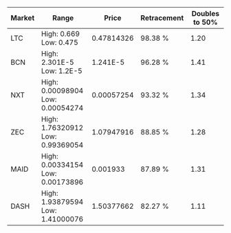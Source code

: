 | Market | Range | Price| Retracement | Doubles to 50% |
| --- | --- | --- | --- | --- |
| LTC | High: 0.669<br />Low: 0.475 | 0.47814326 | 98.38 % | 1.20 |
| BCN | High: 2.301E-5<br />Low: 1.2E-5 | 1.241E-5 | 96.28 % | 1.41 |
| NXT | High: 0.00098904<br />Low: 0.00054274 | 0.00057254 | 93.32 % | 1.34 |
| ZEC | High: 1.76320912<br />Low: 0.99369054 | 1.07947916 | 88.85 % | 1.28 |
| MAID | High: 0.00334154<br />Low: 0.00173896 | 0.001933 | 87.89 % | 1.31 |
| DASH | High: 1.93879594<br />Low: 1.41000076 | 1.50377662 | 82.27 % | 1.11 |
